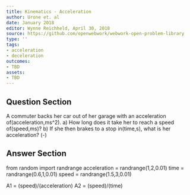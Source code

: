 ```yaml
---
title: Kinematics - Acceleration
author: Urone et. al
date: January 2018
editor: Wynne Reichheld, April 30, 2018
source: https://github.com/openwebwork/webwork-open-problem-library
type: ''
tags:
- acceleration
- deceleration
outcomes:
- TBD
assets:
- TBD
---
```


## Question Section 

A commuter backs her car out of her garage with an acceleration of(acceleration,ms^2).
a) How long does it take her to reach a speed of(speed,ms)? 
b) If she then brakes to a stop in(time,s), what is her acceleration?
(-)

## Answer Section

from random import randrange
acceleration = randrange(1,2,0.01)
time = randrange(0.6,1,0.01)
speed = randrange(1.5,3,0.01)


A1 = (speed)/(acceleration)
A2 = (speed)/(time)